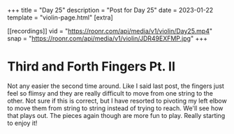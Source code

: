 +++
title = "Day 25"
description = "Post for Day 25"
date = 2023-01-22
template = "violin-page.html"
[extra]

[[recordings]]
vid = "https://roonr.com/api/media/v1/violin/Day25.mp4"
snap = "https://roonr.com/api/media/v1/violin/JDR49EXFMP.jpg"
+++

# Third and Forth Fingers Pt. II
Not any easier the second time around. Like I said last post, the fingers just feel so flimsy and they are really difficult to move from one string to the other. Not sure if this is correct, but I have resorted to pivoting my left elbow to move them from string to string instead of trying to reach. We'll see how that plays out. The pieces again though are more fun to play. Really starting to enjoy it!